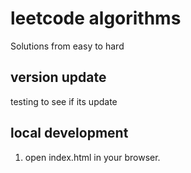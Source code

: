 # leetcode algorithms 

Solutions from easy to hard

## version update

testing to see if its update

## local development 
1. open index.html in your browser.
